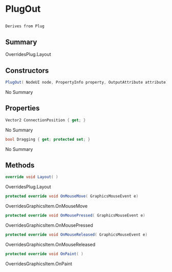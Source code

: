 # PlugOut

## 
```c#
Derives from Plug
```

## Summary

OverridesPlug.Layout
## Constructors

```c#
PlugOut( NodeUI node, PropertyInfo property, OutputAttribute attribute) 
```
No Summary
## Properties

```c#
Vector2 ConnectionPosition { get; } 
```
No Summary
```c#
bool Dragging { get; protected set; } 
```
No Summary
## Methods

```c#
override void Layout( ) 
```
OverridesPlug.Layout
```c#
protected override void OnMouseMove( GraphicsMouseEvent e) 
```
OverridesGraphicsItem.OnMouseMove
```c#
protected override void OnMousePressed( GraphicsMouseEvent e) 
```
OverridesGraphicsItem.OnMousePressed
```c#
protected override void OnMouseReleased( GraphicsMouseEvent e) 
```
OverridesGraphicsItem.OnMouseReleased
```c#
protected override void OnPaint( ) 
```
OverridesGraphicsItem.OnPaint
